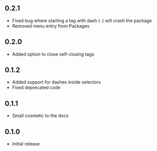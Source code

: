 ## 0.2.1

- Fixed bug where starting a tag with dash (`-`) will crash the package
- Removed menu entry from Packages

## 0.2.0

- Added option to close self-closing tags

## 0.1.2

- Added support for dashes inside selectors
- Fixed deprecated code

## 0.1.1

- Small cosmetic to the docs

## 0.1.0

- Initial release
